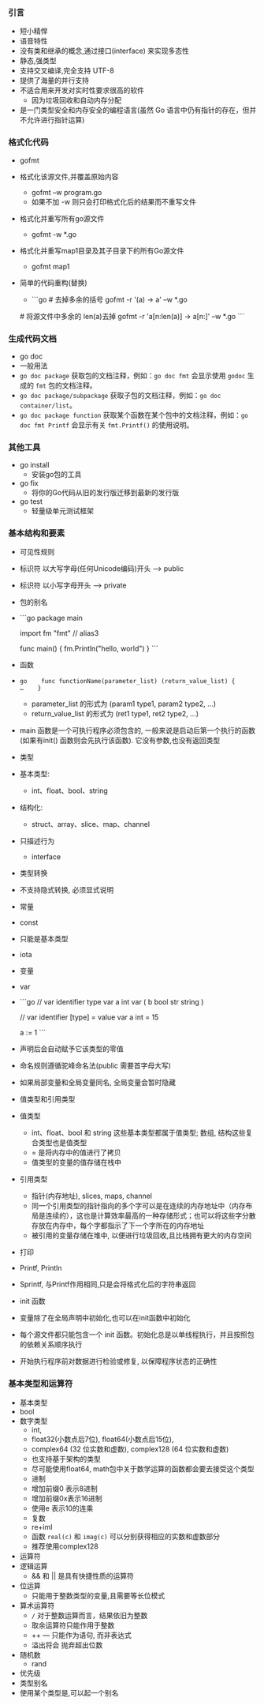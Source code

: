 ### 引言

- 短小精悍
- 语音特性
- 没有类和继承的概念,通过接口(interface) 来实现多态性
- 静态,强类型
- 支持交叉编译,完全支持 UTF-8
- 提供了海量的并行支持
- 不适合用来开发对实时性要求很高的软件
  - 因为垃圾回收和自动内存分配
- 是一门类型安全和内存安全的编程语言(虽然 Go 语言中仍有指针的存在，但并不允许进行指针运算)

### 格式化代码

- gofmt

- 格式化该源文件,并覆盖原始内容

  - gofmt –w program.go
  - 如果不加 -w 则只会打印格式化后的结果而不重写文件

- 格式化并重写所有go源文件

  - gofmt -w *.go

- 格式化并重写map1目录及其子目录下的所有Go源文件

  - gofmt map1

- 简单的代码重构(替换)

  - \```go # 去掉多余的括号 gofmt -r '(a) -> a' –w *.go

  \# 将源文件中多余的 len(a)去掉 gofmt -r 'a[n:len(a)] -> a[n:]' –w *.go ```

### 生成代码文档

- go doc
- 一般用法
- `go doc package` 获取包的文档注释，例如：`go doc fmt` 会显示使用 `godoc` 生成的 `fmt` 包的文档注释。
- `go doc package/subpackage` 获取子包的文档注释，例如：`go doc container/list`。
- `go doc package function` 获取某个函数在某个包中的文档注释，例如：`go doc fmt Printf` 会显示有关 `fmt.Printf()` 的使用说明。

### 其他工具

- go install
  - 安装go包的工具
- go fix
  - 将你的Go代码从旧的发行版迁移到最新的发行版
- go test
  - 轻量级单元测试框架

### 基本结构和要素

- 可见性规则

- 标识符 以大写字母(任何Unicode编码)开头 ——> public

- 标识符 以小写字母开头 ——> private

- 包的别名

- \```go package main

  import fm "fmt" // alias3

  func main() { fm.Println("hello, world") } ```

- 函数

- `go    func functionName(parameter_list) (return_value_list) {       …    }`

  - parameter_list 的形式为 (param1 type1, param2 type2, …)
  - return_value_list 的形式为 (ret1 type1, ret2 type2, …)

- main 函数是一个可执行程序必须包含的, 一般来说是启动后第一个执行的函数(如果有init() 函数则会先执行该函数). 它没有参数,也没有返回类型

- 类型

- 基本类型:

  - int、float、bool、string

- 结构化:

  - struct、array、slice、map、channel

- 只描述行为

  - interface

- 类型转换

- 不支持隐式转换, 必须显式说明

- 常量

- const

- 只能是基本类型

- iota

- 变量

- var

- \```go // var identifier type var a int var ( b bool str string )

  // var identifier [type] = value var a int = 15

  a := 1 ```

- 声明后会自动赋予它该类型的零值

- 命名规则遵循驼峰命名法(public 需要首字母大写)

- 如果局部变量和全局变量同名, 全局变量会暂时隐藏

- 值类型和引用类型

- 值类型

  - int、float、bool 和 string 这些基本类型都属于值类型; 数组, 结构这些复合类型也是值类型
  - = 是将内存中的值进行了拷贝
  - 值类型的变量的值存储在栈中

- 引用类型

  - 指针(内存地址), slices, maps, channel
  - 同一个引用类型的指针指向的多个字可以是在连续的内存地址中（内存布局是连续的），这也是计算效率最高的一种存储形式；也可以将这些字分散存放在内存中，每个字都指示了下一个字所在的内存地址
  - 被引用的变量存储在堆中, 以便进行垃圾回收,且比栈拥有更大的内存空间

- 打印

- Printf, Println

- Sprintf, 与Printf作用相同,只是会将格式化后的字符串返回

- init 函数

- 变量除了在全局声明中初始化,也可以在init函数中初始化

- 每个源文件都只能包含一个 init 函数。初始化总是以单线程执行，并且按照包的依赖关系顺序执行

- 开始执行程序前对数据进行检验或修复, 以保障程序状态的正确性

### 基本类型和运算符

- 基本类型
- bool
- 数字类型
  - int,
  - float32(小数点后7位), float64(小数点后15位),
  - complex64 (32 位实数和虚数), complex128 (64 位实数和虚数)
  - 也支持基于架构的类型
  - 尽可能使用float64, math包中关于数学运算的函数都会要去接受这个类型
  - 进制
  - 增加前缀0 表示8进制
  - 增加前缀0x表示16进制
  - 使用e 表示10的连乘
  - 复数
  - re+imI
  - 函数 `real(c)` 和 `imag(c)` 可以分别获得相应的实数和虚数部分
  - 推荐使用complex128
- 运算符
- 逻辑运算
  - && 和 || 是具有快捷性质的运算符
- 位运算
  - 只能用于整数类型的变量,且需要等长位模式
- 算术运算符
  - `/` 对于整数运算而言，结果依旧为整数
  - 取余运算符只能作用于整数
  - ++ — 只能作为语句, 而非表达式
  - 溢出将会 抛弃超出位数
- 随机数
  - rand
- 优先级
- 类型别名
- 使用某个类型是,可以起一个别名